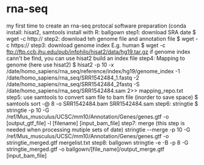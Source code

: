 # rna-seq
my first time to create an rna-seq protocal
software preparation (conda install: hisat2, samtools install with R: ballgown
step1: download SRA date
$ wget -c http://
step2: download teh genome file and annotation file 
$ wget -c https://
step3: download genome index  E.g. human
$ wget -c ftp://ftp.ccb.jhu.edu/pub/infphilo/hisat2/data/hg19.tar.gz
if genome index cann't be find, you can use hisat2 build an index file
step4: Mapping to genome (here use hisat2)
$ hisat2 -p 10 -x /date/homo_sapiens/rna_seq/reference/index/hg19/genome_index -1 /date/homo_sapiens/rna_seq/SRR1542484_1.fastq -2 /date/homo_sapiens/rna_seq/SRR1542484_2fastq -S /date/homo_sapiens/rna_seq/SRR1542484.sam 2>> mapping_repo.txt
step5: use samtools to convert sam file to bam file (inorder to save space)
$ samtools sort -@ 8 -o SRR1542484.bam SRR1542484.sam
step6: stringtie
$ stringtie -p 10 -G /ref/Mus_musculus/UCSC/mm10/Annotation/Genes/genes.gtf -o [output_gtf_file] -l [filename] [input_bam_file]
step7: merge (this step is needed when processing mutiple sets of date)
stringtie --merge -p 10 -G /ref/Mus_musculus/UCSC/mm10/Annotation/Genes/genes.gtf  -o stringtie_merged.gtf mergelist.txt
step8: ballgown
stringtie -e -B -p 8 -G stringtie_merged.gtf -o ballgown/[file_name]/output_merge.gtf [input_bam_file]
